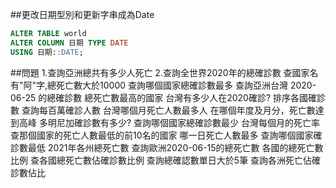 ##更改日期型別和更新字串成為Date
```sql
ALTER TABLE world
ALTER COLUMN 日期 TYPE DATE
USING 日期::DATE;
```

##問題
1.查詢亞洲總共有多少人死亡
2.查詢全世界2020年的總確診數
查國家名有"阿"字,總死亡數大於10000
查詢哪個國家總確診數最多
查詢亞洲台灣 2020-06-25 的總確診數
總死亡數最高的國家
台灣有多少人在2020確診?
排序各國確診數
查詢每百萬確診人數
台灣哪個月死亡人數最多人
在哪個年度及月分，死亡數達到高峰
多明尼加確診數有多少?
查詢哪個國家總確診數最少
台灣每個月的死亡率
查那個國家的死亡人數最低的前10名的國家
哪一日死亡人數最多
查詢哪個國家確診數最低
2021年各州總死亡數
查詢歐洲2020-06-15的總死亡數
各國的總死亡數比例
查各國總死亡數佔確診數比例
查詢總確認數單日大於5筆
查詢各洲死亡佔確診數佔比
